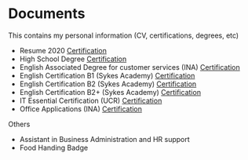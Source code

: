 # Documents

This contains my personal information (CV, certifications, degrees, etc)

- Resume 2020 [Certification](certification/ArlynchCV2020.pdf)
- High School Degree [Certification](certification/Bachiller.pdf)
- English Associated Degree for customer services (INA) [Certification](certification/EjecutivoInglesParaServicios.pdf)
- English Certification B1 (Sykes Academy) [Certification](certification/ArlynChavarriaJimenezb1.pdf)
- English Certification B2 (Sykes Academy) [Certification](certification/ArlynChavarriaJimenezb2.pdf)
- English Certification B2+ (Sykes Academy) [Certification](certification/ArlynChavarriaJimenezb2plus.pdf)
- IT Essential Certification (UCR) [Certification](certification/ITE1IG1SC-III2020%202_firmado.pdf)
- Office Applications (INA) [Certification](certification/AplicacionesOfimaticas.pdf)

Others
- Assistant in Business Administration and HR support
- Food Handing Badge
